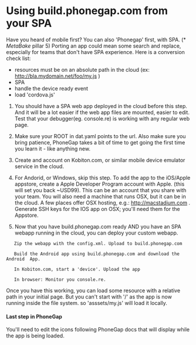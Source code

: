 
# Using build.phonegap.com from your SPA

Have you heard of mobile first? You can also 'Phonegap' first, with SPA. (* _MetaBake_ pillar 5)
Porting an app could mean some search and replace, especially for teams that don't have SPA experience.
Here is a conversion check list:
- resources must be on an absolute path in the cloud (ex: http://bla.mydomain.net/foo/my.js )
- SPA
- handle the device ready event
- load 'cordova.js'

1. You should have a SPA web app deployed in the cloud before this step. And it will be a lot easier if the web app files are mounted, easier to edit. Test that your debugger(eg. console.re) is working with any regular web page.

2. Make sure your ROOT in dat.yaml points to the url. Also make sure you bring patience, PhoneGap takes a bit of time to get going the first time you learn it - like anything new.

2. Create and account on Kobiton.com, or similar mobile device emulator service in the cloud.

4. For Andorid, or Windows, skip this step. To add the app to the iOS/Apple appstore, create a Apple Developer Program account with Apple. (this will set you back ~USD99). This can be an account that you share with your team.
You will also need a machine that runs OSX, but it can be in the cloud. A few places offer OSX hosting, e.g.: http://macstadium.com .
Generate SSH keys for the IOS app on OSX; you'll need them for the Appstore.

5. Now that you have build.phonegap.com ready AND you have an SPA webapp running in the cloud, you can deploy your custom webapp.

```
   Zip the webapp with the config.xml. Upload to build.phonegap.com

   Build the Android app using build.phonegap.com and download the Android  App.

   In Kobiton.com, start a 'device'. Upload the app

   In browser: Monitor you console.re.
```

Once you have this working, you can load some resource with a relative path in your initial page.
 But you can't start with '/' as the app is now running inside the file system. so 'asssets/my.js' will load it locally.

#### Last step in PhoneGap

You'll need to edit the icons following PhoneGap docs that will display while the app is being loaded.




